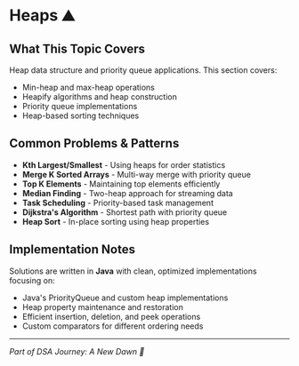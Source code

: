 # Heaps ⛰️

## What This Topic Covers
Heap data structure and priority queue applications. This section covers:
- Min-heap and max-heap operations
- Heapify algorithms and heap construction
- Priority queue implementations
- Heap-based sorting techniques

## Common Problems & Patterns
- **Kth Largest/Smallest** - Using heaps for order statistics
- **Merge K Sorted Arrays** - Multi-way merge with priority queue
- **Top K Elements** - Maintaining top elements efficiently
- **Median Finding** - Two-heap approach for streaming data
- **Task Scheduling** - Priority-based task management
- **Dijkstra's Algorithm** - Shortest path with priority queue
- **Heap Sort** - In-place sorting using heap properties

## Implementation Notes
Solutions are written in **Java** with clean, optimized implementations focusing on:
- Java's PriorityQueue and custom heap implementations
- Heap property maintenance and restoration
- Efficient insertion, deletion, and peek operations
- Custom comparators for different ordering needs

---
*Part of DSA Journey: A New Dawn 🌅*